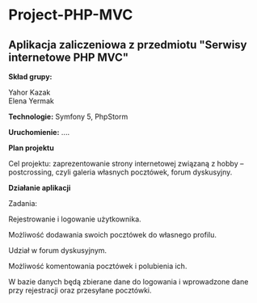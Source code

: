 # Project-PHP-MVC
## Aplikacja zaliczeniowa z przedmiotu "Serwisy internetowe PHP MVC"

**Skład grupy:**

Yahor Kazak  
Elena Yermak 

**Technologie:**
Symfony 5, PhpStorm

**Uruchomienie:**
....


**Plan projektu**

 
Cel projektu: zaprezentowanie strony internetowej związaną z hobby – postcrossing, czyli galeria własnych pocztówek, forum dyskusyjny. 

**Działanie aplikacji**

Zadania: 

Rejestrowanie i logowanie użytkownika.  

Możliwość dodawania swoich pocztówek do własnego profilu. 

Udział w forum dyskusyjnym. 

Możliwość komentowania pocztówek i polubienia ich. 

W bazie danych będą zbierane dane do logowania i wprowadzone dane przy rejestracji oraz przesyłane pocztówki. 
